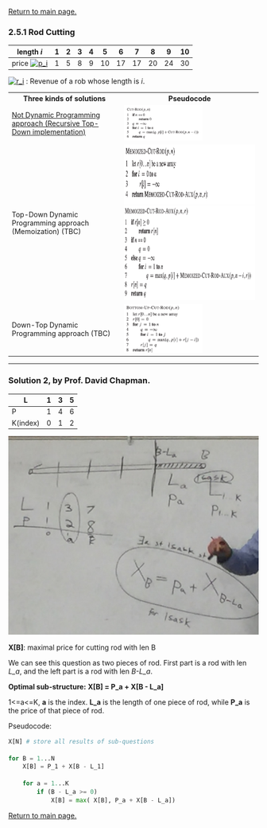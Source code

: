 <a href="../README.md#2.5.1">Return to main page.</a>

### 2.5.1 Rod Cutting

| length *i*  | 1   | 2 | 3 | 4 | 5 | 6 | 7 | 8 | 9 | 10 |
| --------- | --- |---|---|---|---|---|---|---|---|---|
| price <a href="https://www.codecogs.com/eqnedit.php?latex=p_i" target="_blank"><img src="https://latex.codecogs.com/gif.latex?p_i" title="p_i" /></a> | 1   | 5 | 8 | 9 | 10 | 17 | 17 | 20 | 24 | 30 |

<a href="https://www.codecogs.com/eqnedit.php?latex=p_i" target="_blank"><img src="https://latex.codecogs.com/gif.latex?r_i" title="r_i" /></a> : Revenue of a rob whose length is *i*.

<table>
<tr>
    <th>Three kinds of solutions</th>
    <th>Pseudocode</th>
</tr>
<tr>
    <td>
    <a href="./recursiveRodCut.py">Not Dynamic Programming approach (Recursive Top-Down implementation)</a>
    </td>
    <td>
    <img src="./recursiveRodCut.png" width=60%>
    </td>
<tr>

<tr>
    <td>
    Top-Down Dynamic Programming approach (Memoization) (TBC)
    </td>
    <td>
    <img src="./dp_topdown1.png" width=100% height=120px>
    <br>
    <img src="./dp_topdown2.png" width=100% height=190px>
    </td>
</tr>

<tr>
    <td>
    Down-Top Dynamic Programming approach (TBC)
    </td>
    <td>
    <img src="./dp_downtop.png" width=60%>
    </td>
</tr>
</table>


------
### Solution 2, by Prof. David Chapman.
|L|1|3|5|
|-|-|-|-|
|P|1|4|6|
|K(index)|0|1|2|

![](./rod.JPG)

**X[B]**: maximal price for cutting rod with len B

We can see this question as two pieces of rod. First part is a rod with len *L_a*, and the left part is a rod with len *B-L_a*. 

**Optimal sub-structure:**
**X[B] = P_a + X[B - L_a]**

1<=a<=K, **a** is the index. **L_a** is the length of one piece of rod, while **P_a** is the price of that piece of rod. 

Pseudocode:
```python
X[N] # store all results of sub-questions

for B = 1...N
    X[B] = P_1 + X[B - L_1]

    for a = 1...K
        if (B - L_a >= 0)
            X[B] = max( X[B], P_a + X[B - L_a])
```


<a href="../README.md#2.5.1">Return to main page.</a>